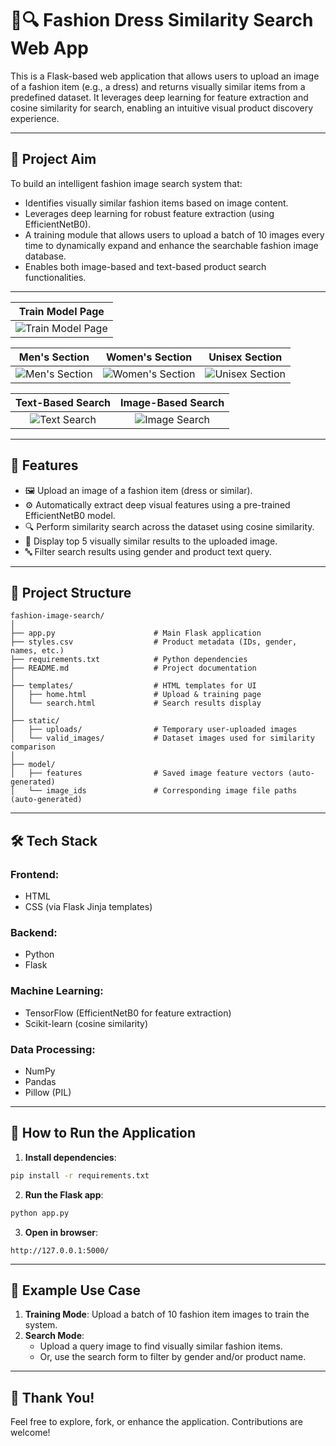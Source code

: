 # 👗🔍 Fashion Dress Similarity Search Web App

This is a Flask-based web application that allows users to upload an image of a fashion item (e.g., a dress) and returns visually similar items from a predefined dataset. It leverages deep learning for feature extraction and cosine similarity for search, enabling an intuitive visual product discovery experience.

---

## 🎯 Project Aim

To build an intelligent fashion image search system that:
- Identifies visually similar fashion items based on image content.
- Leverages deep learning for robust feature extraction (using EfficientNetB0).
- A training module that allows users to upload a batch of 10 images every time to dynamically expand and enhance the searchable fashion image database.
- Enables both image-based and text-based product search functionalities.

---
<!-- 🌟 Project Preview Screenshots Section 🌟 -->

<!-- 🖼️ First Row: Main Training Page for Incremental Model -->
<!-- This screen shows how users can upload 10 images at a time to train the model incrementally (to handle memory efficiently). -->
| **Train Model Page** |
|:---------------------:|
| ![Train Model Page](images/home_screen.png) |

<!-- 🧍‍♂️🧍‍♀️🧑‍🤝‍🧑 Second Row: Category Sections -->
<!-- These three screens demonstrate product filtering by category: Men, Women, and Unisex. Each button loads the relevant section. -->
| **Men's Section** | **Women's Section** | **Unisex Section** |
|:------------------:|:--------------------:|:-------------------:|
| ![Men's Section](images/men_screen.png) | ![Women's Section](images/women_screen.png) | ![Unisex Section](images/unisex_screen.png) |

<!-- 🔍📷 Third Row: Search Capabilities -->
<!-- These screens show the app's search features: 
     1️⃣ Text-based search to retrieve matching products.
     2️⃣ Image-based search to find top-5 visually similar items. -->
| **Text-Based Search** | **Image-Based Search** |
|:----------------------:|:-----------------------:|
| ![Text Search](images/text_search_screen.png) | ![Image Search](images/image_search_screen.png) |

---

## 🚀 Features

- 🖼 Upload an image of a fashion item (dress or similar).
- ⚙️ Automatically extract deep visual features using a pre-trained EfficientNetB0 model.
- 🔍 Perform similarity search across the dataset using cosine similarity.
- 🎯 Display top 5 visually similar results to the uploaded image.
- 🔤 Filter search results using gender and product text query.

---

## 📁 Project Structure

```
fashion-image-search/
│
├── app.py                      # Main Flask application
├── styles.csv                  # Product metadata (IDs, gender, names, etc.)
├── requirements.txt            # Python dependencies
├── README.md                   # Project documentation
│
├── templates/                  # HTML templates for UI
│   ├── home.html               # Upload & training page
│   └── search.html             # Search results display
│
├── static/
│   ├── uploads/                # Temporary user-uploaded images
│   └── valid_images/           # Dataset images used for similarity comparison
│
├── model/
│   ├── features                # Saved image feature vectors (auto-generated)
│   └── image_ids               # Corresponding image file paths (auto-generated)
```

---

## 🛠️ Tech Stack

### **Frontend:**
- HTML
- CSS (via Flask Jinja templates)

### **Backend:**
- Python
- Flask

### **Machine Learning:**
- TensorFlow (EfficientNetB0 for feature extraction)
- Scikit-learn (cosine similarity)

### **Data Processing:**
- NumPy
- Pandas
- Pillow (PIL)

---

## 🚀 How to Run the Application

1. **Install dependencies**:
```bash
pip install -r requirements.txt
```

2. **Run the Flask app**:
```bash
python app.py
```

3. **Open in browser**:
```
http://127.0.0.1:5000/
```

---

## 📸 Example Use Case

1. **Training Mode**: Upload a batch of 10 fashion item images to train the system.
2. **Search Mode**:
   - Upload a query image to find visually similar fashion items.
   - Or, use the search form to filter by gender and/or product name.

---

## 🎉 **Thank You!**

Feel free to explore, fork, or enhance the application. Contributions are welcome!
